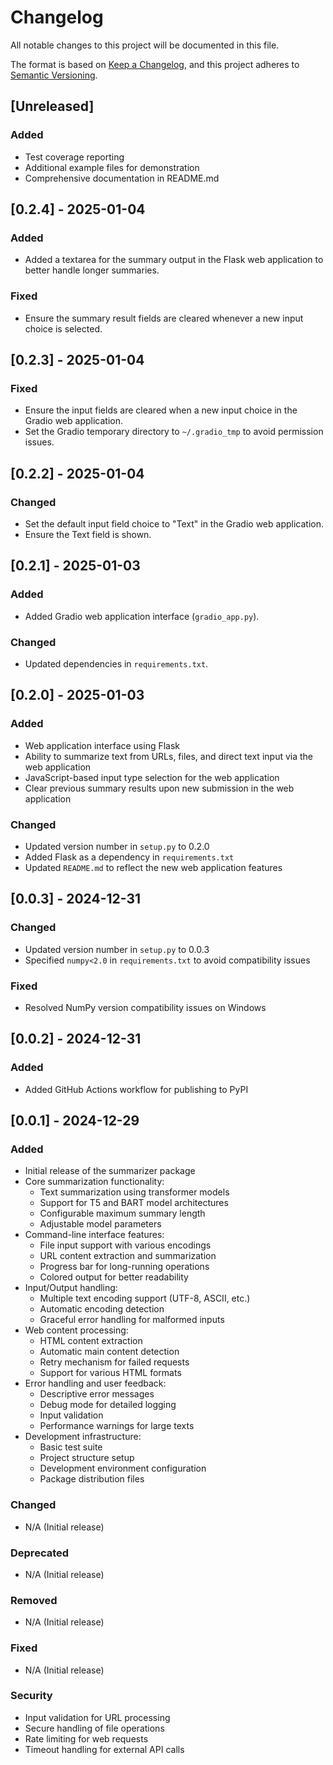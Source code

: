 # Changelog
All notable changes to this project will be documented in this file.

The format is based on [Keep a Changelog](https://keepachangelog.com/en/1.0.0/),
and this project adheres to [Semantic Versioning](https://semver.org/spec/v2.0.0.html).

## [Unreleased]
### Added
- Test coverage reporting
- Additional example files for demonstration
- Comprehensive documentation in README.md

## [0.2.4] - 2025-01-04
### Added
- Added a textarea for the summary output in the Flask web application to better handle longer summaries.

### Fixed
- Ensure the summary result fields are cleared whenever a new input choice is selected.

## [0.2.3] - 2025-01-04
### Fixed
- Ensure the input fields are cleared when a new input choice in the Gradio web application.
- Set the Gradio temporary directory to `~/.gradio_tmp` to avoid permission issues.

## [0.2.2] - 2025-01-04
### Changed
- Set the default input field choice to "Text" in the Gradio web application.
- Ensure the Text field is shown. 

## [0.2.1] - 2025-01-03
### Added
- Added Gradio web application interface (`gradio_app.py`).

### Changed
- Updated dependencies in `requirements.txt`.

## [0.2.0] - 2025-01-03
### Added
- Web application interface using Flask
- Ability to summarize text from URLs, files, and direct text input via the web application
- JavaScript-based input type selection for the web application
- Clear previous summary results upon new submission in the web application

### Changed
- Updated version number in `setup.py` to 0.2.0
- Added Flask as a dependency in `requirements.txt`
- Updated `README.md` to reflect the new web application features

## [0.0.3] - 2024-12-31
### Changed
- Updated version number in `setup.py` to 0.0.3
- Specified `numpy<2.0` in `requirements.txt` to avoid compatibility issues

### Fixed
- Resolved NumPy version compatibility issues on Windows

## [0.0.2] - 2024-12-31
### Added
- Added GitHub Actions workflow for publishing to PyPI

## [0.0.1] - 2024-12-29
### Added
- Initial release of the summarizer package
- Core summarization functionality:
  - Text summarization using transformer models
  - Support for T5 and BART model architectures
  - Configurable maximum summary length
  - Adjustable model parameters
- Command-line interface features:
  - File input support with various encodings
  - URL content extraction and summarization
  - Progress bar for long-running operations
  - Colored output for better readability
- Input/Output handling:
  - Multiple text encoding support (UTF-8, ASCII, etc.)
  - Automatic encoding detection
  - Graceful error handling for malformed inputs
- Web content processing:
  - HTML content extraction
  - Automatic main content detection
  - Retry mechanism for failed requests
  - Support for various HTML formats
- Error handling and user feedback:
  - Descriptive error messages
  - Debug mode for detailed logging
  - Input validation
  - Performance warnings for large texts
- Development infrastructure:
  - Basic test suite
  - Project structure setup
  - Development environment configuration
  - Package distribution files

### Changed
- N/A (Initial release)

### Deprecated
- N/A (Initial release)

### Removed
- N/A (Initial release)

### Fixed
- N/A (Initial release)

### Security
- Input validation for URL processing
- Secure handling of file operations
- Rate limiting for web requests
- Timeout handling for external API calls